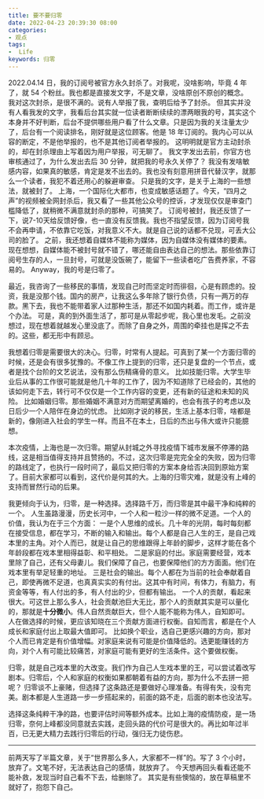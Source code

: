 ```yaml
---
title: 要不要归零
date: 2022-04-23 20:39:30 08:00
categories:
- 观点
tags:
-  Life
keywords: 归零
---
```


2022.04.14 日，我的订阅号被官方永久封杀了。对我呢，没啥影响，毕竟 4 年了，就 54 个粉丝。我也都是直接发文字，不是文章，没啥原创不原创的概念。
我对这次封杀，是很不满的。说有人举报了我，查明后给予了封杀。
但其实并没有人看我发的文字，我看后台其实就一位读者断断续续的漂两眼我的号，其实这个本身并不好判断，后台不提供哪些用户看了什么文章。只是因为我的关注量太少了，后台有一个阅读排名，刚好就是这位顾客。他是 18 年订阅的。我内心可以从容的断定，不是他举报的，也不是其他订阅者举报的。
这明明就是官方主动封杀的，却在封杀理由上写着因为用户举报，可无聊了。
我文字发出去前，你官方也审核通过了，为什么发出去后 30 分钟，就把我的号永久关停了？
我没有发啥敏感内容，如果真的敏感，肯定是发不出去的。我也没有刻意用拼音代替汉字，就那么一个读者，我犯不着还用心的躲避审查。
只是我的文字，是关于上海的一些想法，就被封了。
上海，一个国际化大都市，也变成敏感话题了。今天，“四月之声”的视频被全网封杀后，我又看了一些其他公众号的控诉，才发现仅仅是审查门槛降低了，就稍微不满意就封杀的那种，可搞笑了。
订阅号被封，我还反馈了一下，说7-10天给反馈好像，也一直没有反馈我。我也不指望反馈，因为订阅号我不会再申请，不依靠它吃饭，对我意义不大。就是自己说的话都不兑现，可丢大公司的脸了。
之前，我还想着自媒体不能称为媒体，因为自媒体没有媒体的要素。现在想想，自媒体能不被封号就不错了，哪还能自由表达自己的想法。那些依靠订阅号生存的人，一旦封号，可就是没饭碗了，能留下一些读者吃广告费养家，不容易的。
Anyway，我的号是归零了。

<!-- more -->

最近，我咨询了一些移民的事情，发现自己时而坚定时而徘徊，心是有顾虑的。投资，我是没那个钱。国内的房产，让我这么多年除了银行负债，只有一两万的存款。黑下去，我也不能带着家人过那种生活，那还不如国内耗着。而工作，或许是个办法。
可是，真的到外面生活了，那可是从零起步呢，我心里也发毛。之前没想过，现在想着就越发心里没底了。而除了自身之外，周围的牵挂也是挥之不去的。这些，都无形中有顾忌。

我想着归零是需要很大的决心。归零，时常有人提起。可真到了某一个方面归零的时候，还是会有很多犹豫的。不像工作上提到的归零，还只是复盘的一个节点，或者是找个台阶的文艺说法，没有那么伤精痛骨的意义。
比如技能归零。大学生毕业后从事的工作很可能就是他几十年的工作了，因为不知道除了已经会的，其他的该如何走下去，转行可不仅仅是一个工作内容的变更，还有新的征途和未知的风险。
比如婚姻归零。那些婚姻不满意对方而期望离婚的，也会有孩子的考虑以及日后少一个人陪伴在身边的忧虑。
比如刚才说的移民，生活上基本归零，啥都是新的，像刚进入社会的学生一样。而且不在本土，日后的杰出与伟大或许只能臆想。

本次疫情，上海也是一次归零。期望从封城之外寻找疫情下城市发展不停滞的路线，这是相当值得支持并且赞扬的。不过，这次归零是完完全全的失败，因为归零的路线定了，也执行一段时间了，最后又把归零的方案本身给否决回到原始方案了。目前大家都可以看到，这代价是何其的大。上海的归零灾难，就是没有上峰的支持而冒然行动的后果。

我更倾向于认为，归零，是一种选择。选择路千万，而归零是其中最干净和纯粹的一个。
人生虽路漫漫，历史长河中，一个人和一粒沙一样的微不足道。一个人的价值，我认为在于三个方面：
一是个人思维的成长。几十年的光阴，每时每刻都在接受信息，都在学习，不断的输入和输出。每个人都是自己人生的王，是自己戏本里的主角。对个人而已，就是让自己的思维跟得上年龄的脚步，这样才能在各个年龄段都在戏本里相得益彰、和平相处。
二是家庭的付出。家庭需要经营，戏本里除了自己，还有父母妻儿。我们保障了自己，也要保障他们的方方面面。他们在戏本里有举足轻重的地址。
三是社会的输出。每个人都在为当前的社会奉献着自己，即使再微不足道，也真真实实的有付出。这其中有时间，有体力，有脑力，有资金等等，有人付出的多，有人付出的少，但都有输出。
一个人的贡献，看起来很大。可这世上那么多人，社会贡献池巨大无比，那个人的贡献其实是可以量化的，那就是**十分微小**。伟人自然贡献巨大，但个人能不能称为伟人，自知即可。
人在做选择的时候，更应该知晓在三个贡献方面进行权衡。自知而言，都是在个人成长和家庭付出上取最大值即可。
比如换个职业，选自己更感兴趣的方向，那对个人而已肯定是有价值增幅。对家庭来说有可能是价值降低的。选更能赚钱的方向，对个人有可能比较痛苦，对家庭可能有更好的生活条件。这个要做权衡。

归零，就是自己戏本里的大改变。我们作为自己人生戏本里的王，可以尝试着改写剧本。归零后，个人和家庭的权衡如果都朝着有益的方向，那为什么不去拼一把呢？
归零谈不上豪赌，但选择了这条路还是要做好心理准备。有得有失，没有完美。剧本都是人生道路一步一步搭起来的，前面的路不走，后面的剧本也没法写。

选择这条纯粹干净的路，也要评估时间等额外成本。比如上海的疫情防疫，是一场归零，奈何上峰都没同意就去实践，走回头路的代价可是很大的。再比如年过半百，已无更大精力去践行归零后的行动，强归无力徒伤悲。

---

前两天写了半篇文章，关于“世界那么多人，大家都不一样”的。写了 3 个小时，放弃了。文笔不好，无法表达自己的感情，就放弃了。
今天想再回头看看还能不能补救，发现当时自己看不下去，给删除了。
其实是有些懊恼的，放在草稿里不就好了，抱怨下自己。